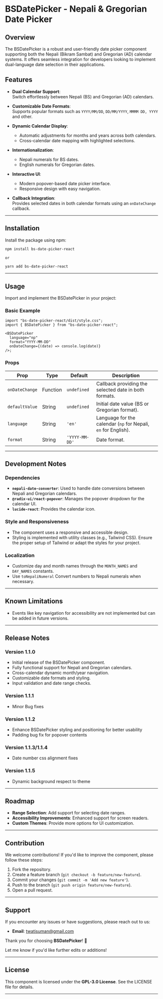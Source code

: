 # BSDatePicker - Nepali & Gregorian Date Picker

## Overview

The BSDatePicker is a robust and user-friendly date picker component supporting both the Nepali (Bikram Sambat) and Gregorian (AD) calendar systems. It offers seamless integration for developers looking to implement dual-language date selection in their applications.

## Features

- **Dual Calendar Support**:  
  Switch effortlessly between Nepali (BS) and Gregorian (AD) calendars.

- **Customizable Date Formats**:  
  Supports popular formats such as `YYYY/MM/DD`, `DD/MM/YYYY`, `MMMM DD, YYYY` and other.

- **Dynamic Calendar Display**:

  - Automatic adjustments for months and years across both calendars.
  - Cross-calendar date mapping with highlighted selections.

- **Internationalization**:

  - Nepali numerals for BS dates.
  - English numerals for Gregorian dates.

- **Interactive UI**:

  - Modern popover-based date picker interface.
  - Responsive design with easy navigation.

- **Callback Integration**:  
  Provides selected dates in both calendar formats using an `onDateChange` callback.

---

## Installation

Install the package using npm:

```bash
npm install bs-date-picker-react

or

yarn add bs-date-picker-react

```

---

## Usage

Import and implement the BSDatePicker in your project:

### Basic Example

```tsx
import "bs-date-picker-react/dist/style.css";
import { BSDatePicker } from "bs-date-picker-react";

<BSDatePicker
  language="np"
  format="YYYY-MM-DD"
  onDateChange={(date) => console.log(date)}
/>;
```

### Props

| Prop           | Type     | Default        | Description                                                    |
| -------------- | -------- | -------------- | -------------------------------------------------------------- |
| `onDateChange` | Function | `undefined`    | Callback providing the selected date in both formats.          |
| `defaultValue` | String   | `undefined`    | Initial date value (BS or Gregorian format).                   |
| `language`     | String   | `'en'`         | Language for the calendar (`np` for Nepali, `en` for English). |
| `format`       | String   | `'YYYY-MM-DD'` | Date format.                                                   |

---

## Development Notes

### Dependencies

- **`nepali-date-converter`**: Used to handle date conversions between Nepali and Gregorian calendars.
- **`@radix-ui/react-popover`**: Manages the popover dropdown for the calendar UI.
- **`lucide-react`**: Provides the calendar icon.

### Style and Responsiveness

- The component uses a responsive and accessible design.
- Styling is implemented with utility classes (e.g., Tailwind CSS). Ensure the proper setup of Tailwind or adapt the styles for your project.

### Localization

- Customize day and month names through the `MONTH_NAMES` and `DAY_NAMES` constants.
- Use `toNepaliNumeral` Convert numbers to Nepali numerals when necessary.

---

## Known Limitations

- Events like key navigation for accessibility are not implemented but can be added in future versions.

---

## Release Notes

### Version 1.1.0

- Initial release of the BSDatePicker component.
- Fully functional support for Nepali and Gregorian calendars.
- Cross-calendar dynamic month/year navigation.
- Customizable date formats and styling.
- Input validation and date range checks.

### Version 1.1.1

- Minor Bug fixes

### Version 1.1.2

- Enhance BSDatePicker styling and positioning for better usability
- Padding bug fix for popover contents

### Version 1.1.3/1.1.4

- Date number css alignment fixes

### Version 1.1.5

- Dynamic background respect to theme

---

## Roadmap

- **Range Selection**: Add support for selecting date ranges.
- **Accessibility Improvements**: Enhanced support for screen readers.
- **Custom Themes**: Provide more options for UI customization.

---

## Contribution

We welcome contributions! If you'd like to improve the component, please follow these steps:

1. Fork the repository.
2. Create a feature branch (`git checkout -b feature/new-feature`).
3. Commit your changes (`git commit -m 'Add new feature'`).
4. Push to the branch (`git push origin feature/new-feature`).
5. Open a pull request.

---

## Support

If you encounter any issues or have suggestions, please reach out to us:

- **Email**: twatisuman@gmail.com

Thank you for choosing **BSDatePicker**! 🎉

Let me know if you'd like further edits or additions!

---

## License

This component is licensed under the **GPL-3.0 License**. See the LICENSE file for details.

---
